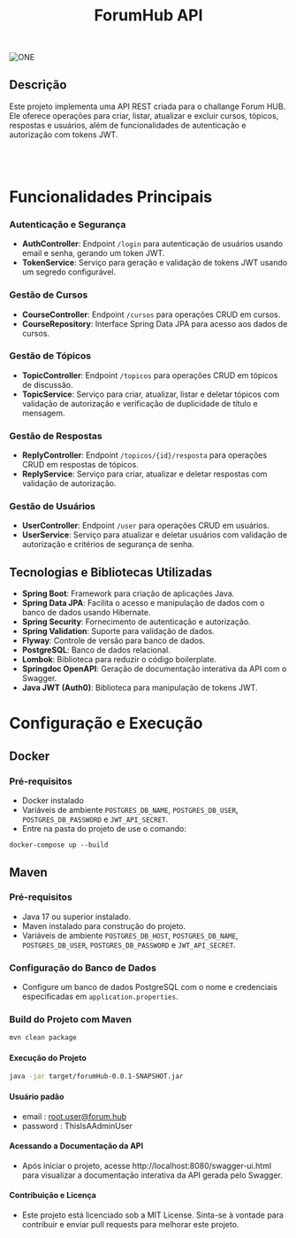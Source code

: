 <h1 align="center">ForumHub API</h1>
<br>

![ONE](https://github.com/J4niks/ChallangeForumHubAlura/assets/132161011/6bbc7ff3-413f-46ef-98d6-b078eb36c7b2)

## Descrição
Este projeto implementa uma API REST criada para o challange Forum HUB. Ele oferece operações para criar, listar, atualizar e excluir cursos, tópicos, respostas e usuários, além de funcionalidades de autenticação e autorização com tokens JWT.


<br>
<br>

# Funcionalidades Principais

### Autenticação e Segurança

- **AuthController**: Endpoint `/login` para autenticação de usuários usando email e senha, gerando um token JWT.
- **TokenService**: Serviço para geração e validação de tokens JWT usando um segredo configurável.

### Gestão de Cursos

- **CourseController**: Endpoint `/cursos` para operações CRUD em cursos.
- **CourseRepository**: Interface Spring Data JPA para acesso aos dados de cursos.

### Gestão de Tópicos

- **TopicController**: Endpoint `/topicos` para operações CRUD em tópicos de discussão.
- **TopicService**: Serviço para criar, atualizar, listar e deletar tópicos com validação de autorização e verificação de duplicidade de título e mensagem.

### Gestão de Respostas

- **ReplyController**: Endpoint `/topicos/{id}/resposta` para operações CRUD em respostas de tópicos.
- **ReplyService**: Serviço para criar, atualizar e deletar respostas com validação de autorização.

### Gestão de Usuários

- **UserController**: Endpoint `/user` para operações CRUD em usuários.
- **UserService**: Serviço para atualizar e deletar usuários com validação de autorização e critérios de segurança de senha.

## Tecnologias e Bibliotecas Utilizadas

- **Spring Boot**: Framework para criação de aplicações Java.
- **Spring Data JPA**: Facilita o acesso e manipulação de dados com o banco de dados usando Hibernate.
- **Spring Security**: Fornecimento de autenticação e autorização.
- **Spring Validation**: Suporte para validação de dados.
- **Flyway**: Controle de versão para banco de dados.
- **PostgreSQL**: Banco de dados relacional.
- **Lombok**: Biblioteca para reduzir o código boilerplate.
- **Springdoc OpenAPI**: Geração de documentação interativa da API com o Swagger.
- **Java JWT (Auth0)**: Biblioteca para manipulação de tokens JWT.

# Configuração e Execução

## Docker 
### Pré-requisitos
- Docker instalado
- Variáveis de ambiente `POSTGRES_DB_NAME`, `POSTGRES_DB_USER`, `POSTGRES_DB_PASSWORD` e `JWT_API_SECRET`.
- Entre na pasta do projeto de use o comando:
```
docker-compose up --build
```

## Maven
### Pré-requisitos

- Java 17 ou superior instalado.
- Maven instalado para construção do projeto.
- Variáveis de ambiente `POSTGRES_DB_HOST`, `POSTGRES_DB_NAME`, `POSTGRES_DB_USER`, `POSTGRES_DB_PASSWORD` e `JWT_API_SECRET`.

### Configuração do Banco de Dados

- Configure um banco de dados PostgreSQL com o nome e credenciais especificadas em `application.properties`.

### Build do Projeto com Maven

```bash
mvn clean package
```
#### Execução do Projeto
```bash
java -jar target/forumHub-0.0.1-SNAPSHOT.jar
```

#### Usuário padão
- email : root.user@forum.hub
- password : ThisIsAAdminUser

#### Acessando a Documentação da API
- Após iniciar o projeto, acesse http://localhost:8080/swagger-ui.html para visualizar a documentação interativa da API gerada pelo Swagger.

#### Contribuição e Licença
- Este projeto está licenciado sob a MIT License. Sinta-se à vontade para contribuir e enviar pull requests para melhorar este projeto.
